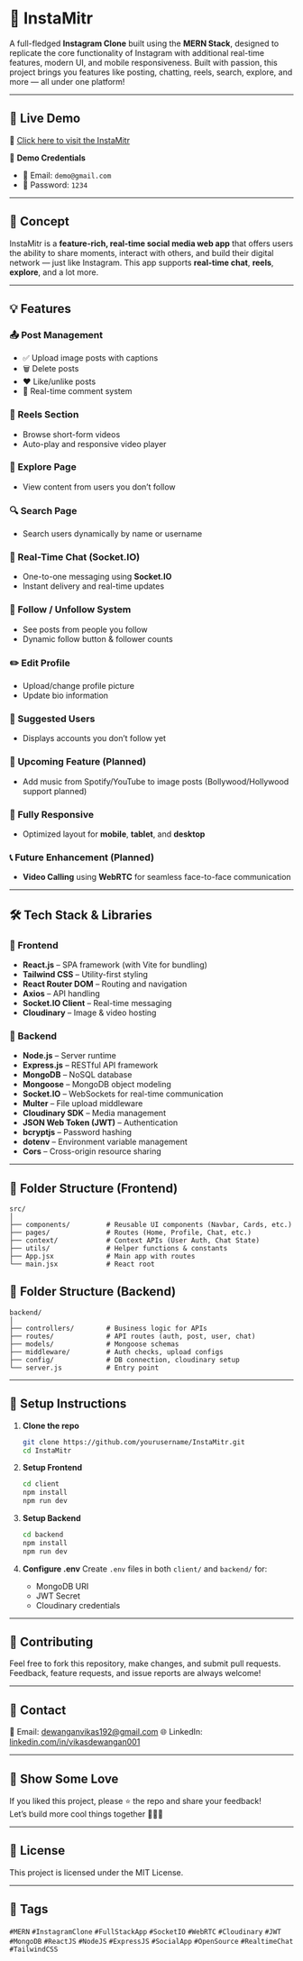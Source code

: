 
# 📸 InstaMitr

A full-fledged **Instagram Clone** built using the **MERN Stack**, designed to replicate the core functionality of Instagram with additional real-time features, modern UI, and mobile responsiveness. Built with passion, this project brings you features like posting, chatting, reels, search, explore, and more — all under one platform!

---

## 🚀 Live Demo

🔗 [Click here to visit the  InstaMitr](https://instamitr-deploy-1.onrender.com)

🧪 **Demo Credentials**  
- 📧 Email: `demo@gmail.com`  
- 🔐 Password: `1234`

---

## 🧠 Concept

InstaMitr is a **feature-rich, real-time social media web app** that offers users the ability to share moments, interact with others, and build their digital network — just like Instagram. This app supports **real-time chat**, **reels**, **explore**, and a lot more.

---

## 💡 Features

### 📤 Post Management
- ✅ Upload image posts with captions
- 🗑️ Delete posts
- ❤️ Like/unlike posts
- 💬 Real-time comment system

### 🎥 Reels Section
- Browse short-form videos
- Auto-play and responsive video player

### 🧭 Explore Page
- View content from users you don’t follow

### 🔍 Search Page
- Search users dynamically by name or username

### 💬 Real-Time Chat (Socket.IO)
- One-to-one messaging using **Socket.IO**
- Instant delivery and real-time updates

### 👥 Follow / Unfollow System
- See posts from people you follow
- Dynamic follow button & follower counts

### ✏️ Edit Profile
- Upload/change profile picture
- Update bio information

### 🧠 Suggested Users
- Displays accounts you don’t follow yet

### 🎵 Upcoming Feature (Planned)
- Add music from Spotify/YouTube to image posts (Bollywood/Hollywood support planned)

### 📱 Fully Responsive
- Optimized layout for **mobile**, **tablet**, and **desktop**

### 📞 Future Enhancement (Planned)
- **Video Calling** using **WebRTC** for seamless face-to-face communication

---

## 🛠️ Tech Stack & Libraries

### 🔗 Frontend
- **React.js** – SPA framework (with Vite for bundling)
- **Tailwind CSS** – Utility-first styling
- **React Router DOM** – Routing and navigation
- **Axios** – API handling
- **Socket.IO Client** – Real-time messaging
- **Cloudinary** – Image & video hosting

### 🧠 Backend
- **Node.js** – Server runtime
- **Express.js** – RESTful API framework
- **MongoDB** – NoSQL database
- **Mongoose** – MongoDB object modeling
- **Socket.IO** – WebSockets for real-time communication
- **Multer** – File upload middleware
- **Cloudinary SDK** – Media management
- **JSON Web Token (JWT)** – Authentication
- **bcryptjs** – Password hashing
- **dotenv** – Environment variable management
- **Cors** – Cross-origin resource sharing

---

## 📂 Folder Structure (Frontend)
```
src/
│
├── components/         # Reusable UI components (Navbar, Cards, etc.)
├── pages/              # Routes (Home, Profile, Chat, etc.)
├── context/            # Context APIs (User Auth, Chat State)
├── utils/              # Helper functions & constants
├── App.jsx             # Main app with routes
└── main.jsx            # React root
```

## 📂 Folder Structure (Backend)
```
backend/
│
├── controllers/        # Business logic for APIs
├── routes/             # API routes (auth, post, user, chat)
├── models/             # Mongoose schemas
├── middleware/         # Auth checks, upload configs
├── config/             # DB connection, cloudinary setup
└── server.js           # Entry point
```

---

## 🧪 Setup Instructions

1. **Clone the repo**
   ```bash
   git clone https://github.com/yourusername/InstaMitr.git
   cd InstaMitr
   ```

2. **Setup Frontend**
   ```bash
   cd client
   npm install
   npm run dev
   ```

3. **Setup Backend**
   ```bash
   cd backend
   npm install
   npm run dev
   ```

4. **Configure .env**
   Create `.env` files in both `client/` and `backend/` for:
   - MongoDB URI
   - JWT Secret
   - Cloudinary credentials

---

## 🤝 Contributing

Feel free to fork this repository, make changes, and submit pull requests. Feedback, feature requests, and issue reports are always welcome!

---

## 📩 Contact

📧 Email: dewanganvikas192@gmail.com 
🌐 LinkedIn: [linkedin.com/in/vikasdewangan001](https://www.linkedin.com/in/vikasdewangan001/)

---

## 🌟 Show Some Love

If you liked this project, please ⭐ the repo and share your feedback!  
Let’s build more cool things together 👨‍💻💬

---

## 📌 License

This project is licensed under the MIT License.

---

## 🔖 Tags

`#MERN` `#InstagramClone` `#FullStackApp` `#SocketIO` `#WebRTC` `#Cloudinary` `#JWT` `#MongoDB` `#ReactJS` `#NodeJS` `#ExpressJS` `#SocialApp` `#OpenSource` `#RealtimeChat` `#TailwindCSS`
